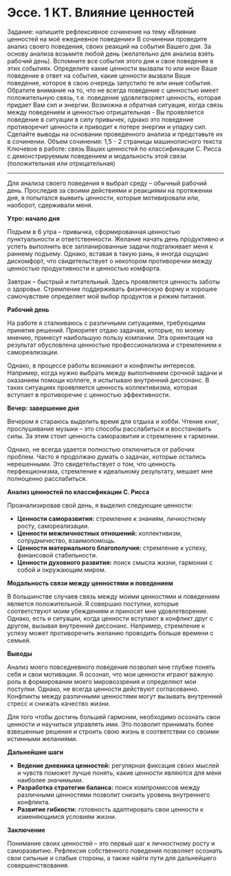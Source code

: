 # Эссе. 1 КТ. Влияние ценностей

Задание: напишите рефлексивное сочинение на тему «Влияние ценностей на моё ежедневное поведение» 
В сочинении проведите анализ своего поведения, своих реакций на события Вашего дня. За основу анализа возьмите любой день (желательно для анализа взять рабочий день). Вспомните все события этого дня и свое поведение в этих событиях. Определите какие ценности вызвали то или иное Ваше поведение в ответ на события, какие ценности вызвали Ваше поведение, которое в свою очередь запустило те или иные события. 
Обратите внимание на то, что не всегда поведение с ценностью имеет положительную связь, т.е. поведение удовлетворяет ценность, которая придает Вам сил и энергии. Возможна и обратная ситуация, когда связь между поведением и ценностью отрицательная - Вы проявляется поведение в ситуации в силу привычек, однако это поведение противоречит ценности и приводит к потере энергии и упадку сил. 
Сделайте выводы на основании проведенного анализа и представьте их в сочинении. 
Объем сочинения: 1,5 - 2 страницы машинописного текста 
Ключевое в работе: связь Ваших ценностей по классификации С. Рисса с демонстрируемым поведением и модальность этой связи (положительная или отрицательная)

---

Для анализа своего поведения я выбрал среду – обычный рабочий день. Проследив за своими действиями и реакциями на протяжении дня, я попытался выявить ценности, которые мотивировали или, наоборот, сдерживали меня.

**Утро: начало дня**

Подъем в 6 утра – привычка, сформированная ценностью пунктуальности и ответственности. Желание начать день продуктивно и успеть выполнить все запланированные задачи подталкивает меня к раннему подъему. Однако, вставая в такую рань, я иногда ощущаю дискомфорт, что свидетельствует о некотором противоречии между ценностью продуктивности и ценностью комфорта.

Завтрак – быстрый и питательный. Здесь проявляется ценность заботы о здоровье. Стремление поддерживать физическую форму и хорошее самочувствие определяет мой выбор продуктов и режим питания.

**Рабочий день**

На работе я сталкиваюсь с различными ситуациями, требующими принятия решений. Приоритет отдаю задачам, которые, по моему мнению, принесут наибольшую пользу компании. Эта ориентация на результат обусловлена ценностью профессионализма и стремлением к самореализации.

Однако, в процессе работы возникают и конфликты интересов. Например, когда нужно выбрать между выполнением срочной задачи и оказанием помощи коллеге, я испытываю внутренний диссонанс. В таких ситуациях проявляется ценность коллективизма, которая вступает в противоречие с ценностью эффективности.

**Вечер: завершение дня**

Вечером я стараюсь выделить время для отдыха и хобби. Чтение книг, прослушивание музыки – это способы расслабиться и восстановить силы. За этим стоит ценность саморазвития и стремление к гармонии.

Однако, не всегда удается полностью отключиться от рабочих проблем. Часто я продолжаю думать о задачах, которые остались нерешенными. Это свидетельствует о том, что ценность перфекционизма, стремление к идеальному результату, мешает мне полноценно расслабиться.

**Анализ ценностей по классификации С. Рисса**

Проанализировав свой день, я выделил следующие ценности:

- **Ценности саморазвития:** стремление к знаниям, личностному росту, самореализации.
- **Ценности межличностных отношений:** коллективизм, сотрудничество, взаимопомощь.
- **Ценности материального благополучия:** стремление к успеху, финансовой стабильности.
- **Ценности духовного развития:** поиск смысла жизни, гармонии с собой и окружающим миром.

**Модальность связи между ценностями и поведением**

В большинстве случаев связь между моими ценностями и поведением является положительной. Я совершаю поступки, которые соответствуют моим убеждениям и приносят мне удовлетворение. Однако, есть и ситуации, когда ценности вступают в конфликт друг с другом, вызывая внутренний диссонанс. Например, стремление к успеху может противоречить желанию проводить больше времени с семьей.

**Выводы**

Анализ моего повседневного поведения позволил мне глубже понять себя и свои мотивации. Я осознал, что мои ценности играют важную роль в формировании моего мировоззрения и определяют мои поступки. Однако, не всегда ценности действуют согласованно. Конфликты между различными ценностями могут вызывать внутренний стресс и снижать качество жизни.

Для того чтобы достичь большей гармонии, необходимо осознать свои ценности и научиться управлять ими. Это позволит принимать более взвешенные решения и строить свою жизнь в соответствии со своими истинными желаниями.

**Дальнейшие шаги**

- **Ведение дневника ценностей:** регулярная фиксация своих мыслей и чувств поможет лучше понять, какие ценности являются для меня наиболее значимыми.
- **Разработка стратегии баланса:** поиск компромиссов между различными ценностями позволит снизить уровень внутреннего конфликта.
- **Развитие гибкости:** готовность адаптировать свои ценности к изменяющимся условиям жизни.

**Заключение**

Понимание своих ценностей – это первый шаг к личностному росту и саморазвитию. Рефлексия собственного поведения позволяет осознать свои сильные и слабые стороны, а также найти пути для дальнейшего совершенствования.